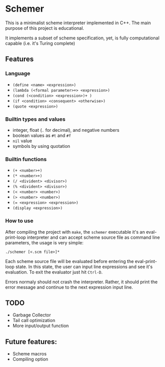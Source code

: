 # Schemer

This is a minimalist scheme interpreter implemented in C++. The main purpose of
this project is educational.

It implements a subset of scheme specification, yet, is fully computational
capable (i.e. it's Turing complete)

## Features

### Language

* `(define <name> <expression>)`
* `(lambda (<formal parameter>+> <expression>)`
* `(cond (<condition> <expression>)+ )`
* `(if <condition> <consequent> <otherwise>)`
* `(quote <expression>)`

### Builtin types and values

* integer, float (`.` for decimal), and negative numbers
* boolean values as `#t` and `#f`
* `nil` value
* symbols by using quotation

### Builtin functions

* `(+ <number>+)`
* `(* <number>+)`
* `(/ <divident> <divisor>)`
* `(% <divident> <divisor>)`
* `(< <number> <number>)`
* `(> <number> <number>)`
* `(= <expression> <expression>)`
* `(display <expression>)`

### How to use

After compiling the project with `make`, the `schemer` executable it's an
eval-print-loop interpreter and can accept scheme source file as command line
parameters, the usage is very simple:

    ./schemer [<.scm file>]*

Each scheme source file will be evaluated before entering the eval-print-loop
state. In this state, the user can input line expressions and see it's
evaluation. To exit the evaluator just hit `Ctrl-D`.

Errors normaly should not crash the interpreter. Rather, it should print the
error message and continue to the next expression input line.

## TODO

* Garbage Collector
* Tail call optimization
* More input/output function

## Future features:

* Scheme macros
* Compiling option

